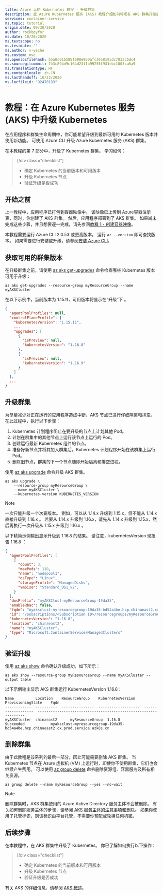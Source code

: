 ```yaml
---
title: Azure 上的 Kubernetes 教程 - 升级群集
description: 此 Azure Kubernetes 服务 (AKS) 教程介绍如何将现有 AKS 群集升级到最新可用的 Kubernetes 版本。
services: container-service
ms.topic: tutorial
origin.date: 09/30/2020
author: rockboyfor
ms.date: 10/26/2020
ms.testscope: no
ms.testdate: ''
ms.author: v-yeche
ms.custom: mvc
ms.openlocfilehash: bba0c01b505f698e950afc30a8195dc7033c5dc4
ms.sourcegitcommit: 7b3c894d9c164d2311b99255f931ebc1803ca5a9
ms.translationtype: HT
ms.contentlocale: zh-CN
ms.lasthandoff: 10/23/2020
ms.locfileid: "92470183"
---
```

# <a name="tutorial-upgrade-kubernetes-in-azure-kubernetes-service-aks"></a>教程：在 Azure Kubernetes 服务 (AKS) 中升级 Kubernetes

在应用程序和群集生命周期中，你可能希望升级到最新可用的 Kubernetes 版本并使用新功能。 可使用 Azure CLI 升级 Azure Kubernetes 服务 (AKS) 群集。

在本教程的第 7 部分中，升级了 Kubernetes 群集。 学习如何：

> [!div class="checklist"]
> * 确定 Kubernetes 的当前版本和可用版本
> * 升级 Kubernetes 节点
> * 验证升级是否成功

## <a name="before-you-begin"></a>开始之前

上一教程中，应用程序已打包到容器映像中。 该映像已上传到 Azure容器注册表，同时，你创建了 AKS 群集。 然后，应用程序部署到了 AKS 群集。 如果尚未完成这些步骤，并且想要逐一完成，请先参阅[教程 1 - 创建容器映像][aks-tutorial-prepare-app]。

本教程需要运行 Azure CLI 2.0.53 或更高版本。 运行 `az --version` 即可查找版本。 如果需要进行安装或升级，请参阅[安装 Azure CLI][azure-cli-install]。

## <a name="get-available-cluster-versions"></a>获取可用的群集版本

在升级群集之前，请使用 [az aks get-upgrades][] 命令检查哪些 Kubernetes 版本可用于升级：

```azurecli
az aks get-upgrades --resource-group myResourceGroup --name myAKSCluster
```

在以下示例中，当前版本为 1.15.11，可用版本将显示在“升级”下 。

```json
{
  "agentPoolProfiles": null,
  "controlPlaneProfile": {
    "kubernetesVersion": "1.15.11",
    ...
    "upgrades": [
      {
        "isPreview": null,
        "kubernetesVersion": "1.16.8"
      },
      {
        "isPreview": null,
        "kubernetesVersion": "1.16.9"
      }
    ]
  },
  ...
}
```

## <a name="upgrade-a-cluster"></a>升级群集

为尽量减少对正在运行的应用程序造成中断，AKS 节点已进行仔细隔离和排空。 在此过程中，执行以下步骤：

1. Kubernetes 计划程序阻止在要升级的节点上计划其他 Pod。
1. 计划在群集中的其他节点上运行该节点上运行的 Pod。
1. 创建运行最新 Kubernetes 组件的节点。
1. 准备好新节点并将其加入群集后，Kubernetes 计划程序开始在该群集上运行 Pod。
1. 删除旧节点，群集的下一个节点随即开始隔离和排空进程。

使用 [az aks upgrade][] 命令升级 AKS 群集。

```azurecli
az aks upgrade \
    --resource-group myResourceGroup \
    --name myAKSCluster \
    --kubernetes-version KUBERNETES_VERSION
```

> [!NOTE]
> 一次只能升级一个次要版本。 例如，可以从 1.14.x 升级到 1.15.x，但不能从 1.14.x 直接升级到 1.16.x   。 若要从 1.14.x 升级到 1.16.x，请先从 1.14.x 升级到 1.15.x，然后再执行一次升级从 1.15.x 升级到 1.16.x     。

以下精简示例输出显示升级到 1.16.8 的结果。 请注意，kubernetesVersion 现报告 1.16.8 ：

```json
{
  "agentPoolProfiles": [
    {
      "count": 3,
      "maxPods": 110,
      "name": "nodepool1",
      "osType": "Linux",
      "storageProfile": "ManagedDisks",
      "vmSize": "Standard_DS1_v2",
    }
  ],
  "dnsPrefix": "myAKSClust-myResourceGroup-19da35",
  "enableRbac": false,
  "fqdn": "myaksclust-myresourcegroup-19da35-bd54a4be.hcp.chinaeast2.cx.prod.service.azk8s.cn",
  "id": "/subscriptions/<Subscription ID>/resourcegroups/myResourceGroup/providers/Microsoft.ContainerService/managedClusters/myAKSCluster",
  "kubernetesVersion": "1.16.8",
  "location": "chinaeast2",
  "name": "myAKSCluster",
  "type": "Microsoft.ContainerService/ManagedClusters"
}
```

## <a name="validate-an-upgrade"></a>验证升级

使用 [az aks show][] 命令确认升级成功，如下所示：

```azurecli
az aks show --resource-group myResourceGroup --name myAKSCluster --output table
```

以下示例输出显示 AKS 群集运行 KubernetesVersion 1.16.8：

```
Name          Location    ResourceGroup    KubernetesVersion    ProvisioningState    Fqdn
------------  ----------  ---------------  -------------------  -------------------  ----------------------------------------------------------------
myAKSCluster  chinaeast2      myResourceGroup  1.16.8               Succeeded            myaksclust-myresourcegroup-19da35-bd54a4be.hcp.chinaeast2.cx.prod.service.azk8s.cn
```

## <a name="delete-the-cluster"></a>删除群集

由于此教程是该系列的最后一部分，因此可能需要删除 AKS 群集。 当 Kubernetes 节点在 Azure 虚拟机 (VM) 上运行时，即使你不使用群集，它们也会继续产生费用。 可以使用 [az group delete][az-group-delete] 命令删除资源组、容器服务及所有相关资源。

```azurecli
az group delete --name myResourceGroup --yes --no-wait
```

> [!NOTE]
> 删除群集时，AKS 群集使用的 Azure Active Directory 服务主体不会被删除。 有关如何删除服务主体的步骤，请参阅 [AKS 服务主体的注意事项和删除][sp-delete]。 如果你使用了托管标识，则该标识由平台托管，不需要你预配或轮换任何机密。

## <a name="next-steps"></a>后续步骤

在本教程中，在 AKS 群集中升级了 Kubernetes。 你已了解如何执行以下操作：

> [!div class="checklist"]
> * 确定 Kubernetes 的当前版本和可用版本
> * 升级 Kubernetes 节点
> * 验证升级是否成功

有关 AKS 的详细信息，请参阅 [AKS 概述][aks-intro]。

<!--Not Avaialble on  [AKS solution guidance][aks-solution-guidance]-->

<!-- LINKS - external -->

[kubernetes-drain]: https://kubernetes.io/docs/tasks/administer-cluster/safely-drain-node/

<!-- LINKS - internal -->

[aks-intro]: ./intro-kubernetes.md
[aks-tutorial-prepare-app]: ./tutorial-kubernetes-prepare-app.md
[az aks show]: https://docs.azure.cn/cli/aks#az_aks_show
[az aks get-upgrades]: https://docs.azure.cn/cli/aks#az_aks_get_upgrades
[az aks upgrade]: https://docs.azure.cn/cli/aks#az_aks_upgrade
[azure-cli-install]: https://docs.azure.cn/cli/install-azure-cli
[az-group-delete]: https://docs.azure.cn/cli/group#az_group_delete
[sp-delete]: kubernetes-service-principal.md#additional-considerations

<!--Not Available on [aks-solution-guidance]: https://docs.microsoft.com/azure/architecture/reference-architectures/containers/aks-start-here-->

<!-- Update_Description: update meta properties, wording update, update link -->